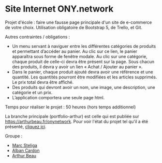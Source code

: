 # Site Internet ONY.network

Projet d'école : faire une fausse page principale d'un site de e-commerce de votre choix. Utilisation obligatoire de Bootstrap 5, de Trello, et Git.

Autres contraintes / obligations : 
- Un menu servant à naviguer entre les différentes catégories de produits et permettant d’accéder au panier. Au clic sur ce lien, le panier apparaîtra sous forme de fenêtre modale. Au clic sur une catégorie, chaque produit de celle-ci devra être présent sur la page. Sous chacun des produits, il devra y avoir un lien « Achat / Ajouter au panier ». ​
- Dans le panier, chaque produit ajouté devra avoir une référence et une quantité. Les quantités pourront être modifiées et les articles supprimés. Le prix total devra être affiché. ​
- Des produits qui devront avoir un nom, une image, une description, une catégorie et un prix. ​
- L’application comportera une seule page html. ​

Temps pour réaliser le projet : 50 heures (hors temps additionnel)

La branche principale (portfolio-arthur) est celle qui est publiée sur https://arthurbeau.fr/onynetwork. Pour voir l'état du projet tel qu'il a été présenté, [cliquez ici](https://github.com/alkanife/ONYnetwork/tree/version_projet).

Groupe :
- [Marc Steliga](https://marcsteliga.fr/)
- [Alban Cardon](https://github.com/albancardon) 
- [Arthur Beau](https://arthurbeau.fr)
